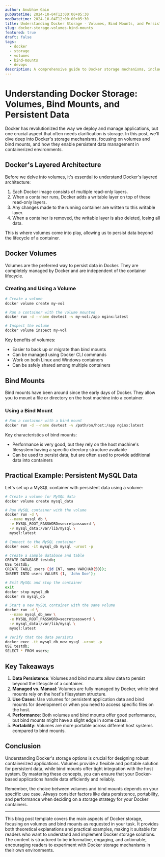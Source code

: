 ```yaml
---
author: Anubhav Gain
pubDatetime: 2024-10-04T12:00:00+05:30
modDatetime: 2024-10-04T12:00:00+05:30
title: Understanding Docker Storage - Volumes, Bind Mounts, and Persistent Data
slug: docker-storage-volumes-bind-mounts
featured: true
draft: false
tags:
  - docker
  - storage
  - volumes
  - bind-mounts
  - devops
description: A comprehensive guide to Docker storage mechanisms, including volumes and bind mounts, with practical examples to demonstrate persistent data management in containerized environments.
---
```


# Understanding Docker Storage: Volumes, Bind Mounts, and Persistent Data

Docker has revolutionized the way we deploy and manage applications, but one crucial aspect that often needs clarification is storage. In this post, we'll dive deep into Docker's storage mechanisms, focusing on volumes and bind mounts, and how they enable persistent data management in containerized environments.

## Docker's Layered Architecture

Before we delve into volumes, it's essential to understand Docker's layered architecture:

1. Each Docker image consists of multiple read-only layers.
2. When a container runs, Docker adds a writable layer on top of these read-only layers.
3. Any changes made to the running container are written to this writable layer.
4. When a container is removed, the writable layer is also deleted, losing all data.

This is where volumes come into play, allowing us to persist data beyond the lifecycle of a container.

## Docker Volumes

Volumes are the preferred way to persist data in Docker. They are completely managed by Docker and are independent of the container lifecycle.

### Creating and Using a Volume

```bash
# Create a volume
docker volume create my-vol

# Run a container with the volume mounted
docker run -d --name devtest -v my-vol:/app nginx:latest

# Inspect the volume
docker volume inspect my-vol
```

Key benefits of volumes:

- Easier to back up or migrate than bind mounts
- Can be managed using Docker CLI commands
- Work on both Linux and Windows containers
- Can be safely shared among multiple containers

## Bind Mounts

Bind mounts have been around since the early days of Docker. They allow you to mount a file or directory on the host machine into a container.

### Using a Bind Mount

```bash
# Run a container with a bind mount
docker run -d --name devtest -v /path/on/host:/app nginx:latest
```

Key characteristics of bind mounts:

- Performance is very good, but they rely on the host machine's filesystem having a specific directory structure available
- Can be used to persist data, but are often used to provide additional data into containers

## Practical Example: Persistent MySQL Data

Let's set up a MySQL container with persistent data using a volume:

```bash
# Create a volume for MySQL data
docker volume create mysql_data

# Run MySQL container with the volume
docker run -d \
  --name mysql_db \
  -e MYSQL_ROOT_PASSWORD=secretpassword \
  -v mysql_data:/var/lib/mysql \
  mysql:latest

# Connect to the MySQL container
docker exec -it mysql_db mysql -uroot -p

# Create a sample database and table
CREATE DATABASE testdb;
USE testdb;
CREATE TABLE users (id INT, name VARCHAR(50));
INSERT INTO users VALUES (1, 'John Doe');

# Exit MySQL and stop the container
exit
docker stop mysql_db
docker rm mysql_db

# Start a new MySQL container with the same volume
docker run -d \
  --name mysql_db_new \
  -e MYSQL_ROOT_PASSWORD=secretpassword \
  -v mysql_data:/var/lib/mysql \
  mysql:latest

# Verify that the data persists
docker exec -it mysql_db_new mysql -uroot -p
USE testdb;
SELECT * FROM users;
```

## Key Takeaways

1. **Data Persistence**: Volumes and bind mounts allow data to persist beyond the lifecycle of a container.
2. **Managed vs. Manual**: Volumes are fully managed by Docker, while bind mounts rely on the host's filesystem structure.
3. **Use Cases**: Use volumes for persistent application data and bind mounts for development or when you need to access specific files on the host.
4. **Performance**: Both volumes and bind mounts offer good performance, but bind mounts might have a slight edge in some cases.
5. **Portability**: Volumes are more portable across different host systems compared to bind mounts.

## Conclusion

Understanding Docker's storage options is crucial for designing robust containerized applications. Volumes provide a flexible and portable solution for persistent data, while bind mounts offer tight integration with the host system. By mastering these concepts, you can ensure that your Docker-based applications handle data efficiently and reliably.

Remember, the choice between volumes and bind mounts depends on your specific use case. Always consider factors like data persistence, portability, and performance when deciding on a storage strategy for your Docker containers.

---

This blog post template covers the main aspects of Docker storage, focusing on volumes and bind mounts as requested in your task. It provides both theoretical explanations and practical examples, making it suitable for readers who want to understand and implement Docker storage solutions. The content is structured to be informative, engaging, and actionable, encouraging readers to experiment with Docker storage mechanisms in their own environments.
